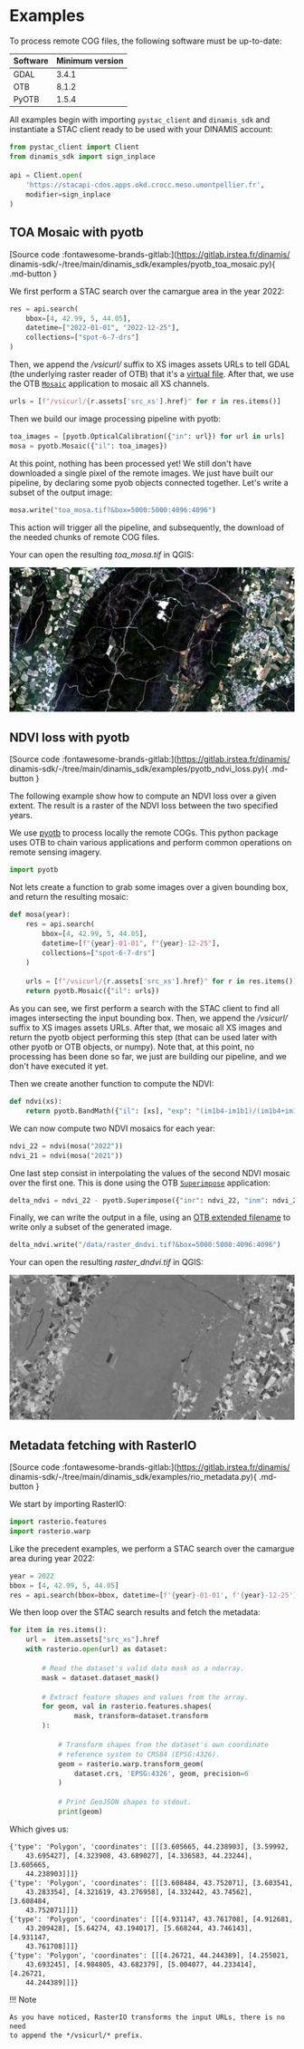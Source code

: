 # Examples

To process remote COG files, the following software must be up-to-date:

| Software | Minimum version |
|----------|-----------------|
| GDAL     | 3.4.1           |
| OTB      | 8.1.2           |
| PyOTB    | 1.5.4           |

All examples begin with importing `pystac_client` and `dinamis_sdk` and 
instantiate a STAC client ready to be used with your DINAMIS account:

```python
from pystac_client import Client
from dinamis_sdk import sign_inplace

api = Client.open(
    'https://stacapi-cdos.apps.okd.crocc.meso.umontpellier.fr', 
    modifier=sign_inplace
)
```

## TOA Mosaic with pyotb

[Source code :fontawesome-brands-gitlab:](https://gitlab.irstea.fr/dinamis/
dinamis-sdk/-/tree/main/dinamis_sdk/examples/pyotb_toa_mosaic.py){ .md-button }

We first perform a STAC search over the camargue area in the year 2022:

```python
res = api.search(
    bbox=[4, 42.99, 5, 44.05], 
    datetime=["2022-01-01", "2022-12-25"],
    collections=["spot-6-7-drs"]
)
```

Then, we append the */vsicurl/* suffix to XS images assets URLs to tell GDAL 
(the underlying raster reader of OTB) that it's a 
[virtual file](https://gdal.org/user/virtual_file_systems.html).
After that, we use the OTB
[`Mosaic`](https://www.orfeo-toolbox.org/CookBook/Applications/app_Mosaic.html)
application to mosaic all XS channels.

```python
urls = [f"/vsicurl/{r.assets['src_xs'].href}" for r in res.items()]
```

Then we build our image processing pipeline with pyotb:

```python
toa_images = [pyotb.OpticalCalibration({"in": url}) for url in urls]
mosa = pyotb.Mosaic({"il": toa_images})
```

At this point, nothing has been processed yet! We still don't have downloaded 
a single pixel of the remote images. We just have built our pipeline, by
declaring some pyob objects connected together. Let's write a subset of the 
output image:

```python
mosa.write("toa_mosa.tif?&box=5000:5000:4096:4096")
```

This action will trigger all the pipeline, and subsequently, the download of 
the needed chunks of remote COG files.

Your can open the resulting *toa_mosa.tif* in QGIS:

![img](images/toa_mosa.jpg)


## NDVI loss with pyotb

[Source code :fontawesome-brands-gitlab:](https://gitlab.irstea.fr/dinamis/
dinamis-sdk/-/tree/main/dinamis_sdk/examples/pyotb_ndvi_loss.py){ .md-button }

The following example show how to compute an NDVI loss over a given extent.
The result is a raster of the NDVI loss between the two specified years.

We use [pyotb](https://pypi.org/project/pyotb/) to process locally the remote 
COGs. This python package uses OTB to chain various applications and perform 
common operations on remote sensing imagery.

```python
import pyotb
```

Not lets create a function to grab some images over a given bounding box, and 
return the resulting mosaic:

```python
def mosa(year):
    res = api.search(
        bbox=[4, 42.99, 5, 44.05], 
        datetime=[f"{year}-01-01", f"{year}-12-25"],
        collections=["spot-6-7-drs"]
    )

    urls = [f"/vsicurl/{r.assets['src_xs'].href}" for r in res.items()]
    return pyotb.Mosaic({"il": urls})
```

As you can see, we first perform a search with the STAC client to find all 
images intersecting the input bounding box. Then, we append the */vsicurl/*
suffix to XS images assets URLs. After that, we mosaic all XS images and return
the pyotb object performing this step (that can be used later with other pyotb 
or OTB objects, or numpy). Note that, at this point, no processing has been 
done so far, we just are building our pipeline, and we don't have executed it
yet.

Then we create another function to compute the NDVI:

```python
def ndvi(xs):
    return pyotb.BandMath({"il": [xs], "exp": "(im1b4-im1b1)/(im1b4+im1b1)"})
```

We can now compute two NDVI mosaics for each year:

```python
ndvi_22 = ndvi(mosa("2022"))
ndvi_21 = ndvi(mosa("2021"))
```

One last step consist in interpolating the values of the second NDVI mosaic 
over the first one. This is done using the OTB 
[`Superimpose`](https://www.orfeo-toolbox.org/CookBook/Applications/app_Superimpose.html) 
application:

```python
delta_ndvi = ndvi_22 - pyotb.Superimpose({"inr": ndvi_22, "inm": ndvi_21})
```

Finally, we can write the output in a file, using an 
[OTB extended filename](https://www.orfeo-toolbox.org/CookBook/ExtendedFilenames.html)
to write only a subset of the generated image.

```python
delta_ndvi.write("/data/raster_dndvi.tif?&box=5000:5000:4096:4096")
```

Your can open the resulting *raster_dndvi.tif* in QGIS:

![img](images/ndvi_loss.jpg)

## Metadata fetching with RasterIO

[Source code :fontawesome-brands-gitlab:](https://gitlab.irstea.fr/dinamis/
dinamis-sdk/-/tree/main/dinamis_sdk/examples/rio_metadata.py){ .md-button }

We start by importing RasterIO:

```python
import rasterio.features
import rasterio.warp
```

Like the precedent examples, we perform a STAC search over the camargue area 
during year 2022:

```python
year = 2022
bbox = [4, 42.99, 5, 44.05]
res = api.search(bbox=bbox, datetime=[f'{year}-01-01', f'{year}-12-25'])
```

We then loop over the STAC search results and fetch the metadata:

```python
for item in res.items():
    url =  item.assets["src_xs"].href
    with rasterio.open(url) as dataset:

        # Read the dataset's valid data mask as a ndarray.
        mask = dataset.dataset_mask()

        # Extract feature shapes and values from the array.
        for geom, val in rasterio.features.shapes(
                mask, transform=dataset.transform
        ):

            # Transform shapes from the dataset's own coordinate
            # reference system to CRS84 (EPSG:4326).
            geom = rasterio.warp.transform_geom(
                dataset.crs, 'EPSG:4326', geom, precision=6
            )

            # Print GeoJSON shapes to stdout.
            print(geom)
```

Which gives us:

```commandline
{'type': 'Polygon', 'coordinates': [[[3.605665, 44.238903], [3.59992, 
    43.695427], [4.323908, 43.689027], [4.336583, 44.23244], [3.605665, 
    44.238903]]]}
{'type': 'Polygon', 'coordinates': [[[3.608484, 43.752071], [3.603541, 
    43.283354], [4.321619, 43.276958], [4.332442, 43.74562], [3.608484, 
    43.752071]]]}
{'type': 'Polygon', 'coordinates': [[[4.931147, 43.761708], [4.912681, 
    43.209428], [5.64274, 43.194017], [5.668244, 43.746143], [4.931147, 
    43.761708]]]}
{'type': 'Polygon', 'coordinates': [[[4.26721, 44.244389], [4.255021, 
    43.693245], [4.984805, 43.682379], [5.004077, 44.233414], [4.26721, 
    44.244389]]]}
```

!!! Note

    As you have noticed, RasterIO transforms the input URLs, there is no need 
    to append the */vsicurl/* prefix.